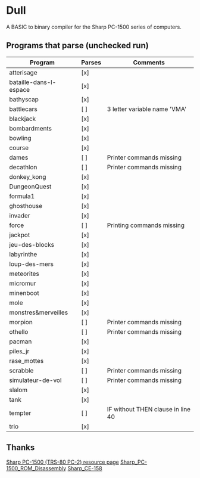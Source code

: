 # Dull

A BASIC to binary compiler for the Sharp PC-1500 series of computers.

## Programs that parse (unchecked run)

| Program                | Parses | Comments                          |
| ---------------------- | ------ | --------------------------------- |
| atterisage             | [x]    |                                   |
| bataille-dans-l-espace | [x]    |                                   |
| bathyscap              | [x]    |                                   |
| battlecars             | [ ]    | 3 letter variable name 'VMA'      |
| blackjack              | [x]    |                                   |
| bombardments           | [x]    |                                   |
| bowling                | [x]    |                                   |
| course                 | [x]    |                                   |
| dames                  | [ ]    | Printer commands missing          |
| decathlon              | [ ]    | Printer commands missing          |
| donkey_kong            | [x]    |                                   |
| DungeonQuest           | [x]    |                                   |
| formula1               | [x]    |                                   |
| ghosthouse             | [x]    |                                   |
| invader                | [x]    |                                   |
| force                  | [ ]    | Printing commands missing         |
| jackpot                | [x]    |                                   |
| jeu-des-blocks         | [x]    |                                   |
| labyrinthe             | [x]    |                                   |
| loup-des-mers          | [x]    |                                   |
| meteorites             | [x]    |                                   |
| micromur               | [x]    |                                   |
| minenboot              | [x]    |                                   |
| mole                   | [x]    |                                   |
| monstres&merveilles    | [x]    |                                   |
| morpion                | [ ]    | Printer commands missing          |
| othello                | [ ]    | Printer commands missing          |
| pacman                 | [x]    |                                   |
| piles_jr               | [x]    |                                   |
| rase_mottes            | [x]    |                                   |
| scrabble               | [ ]    | Printer commands missing          |
| simulateur-de-vol      | [ ]    | Printer commands missing          |
| slalom                 | [x]    |                                   |
| tank                   | [x]    |                                   |
| tempter                | [ ]    | IF without THEN clause in line 40 |
| trio                   | [x]    |                                   |

## Thanks

[Sharp PC-1500 (TRS-80 PC-2) resource page](http://www.pc1500.com/)
[Sharp_PC-1500_ROM_Disassembly](https://github.com/Jeff-Birt/Sharp_PC-1500_ROM_Disassembly)
[Sharp_CE-158](https://github.com/Jeff-Birt/Sharp_CE-158)
